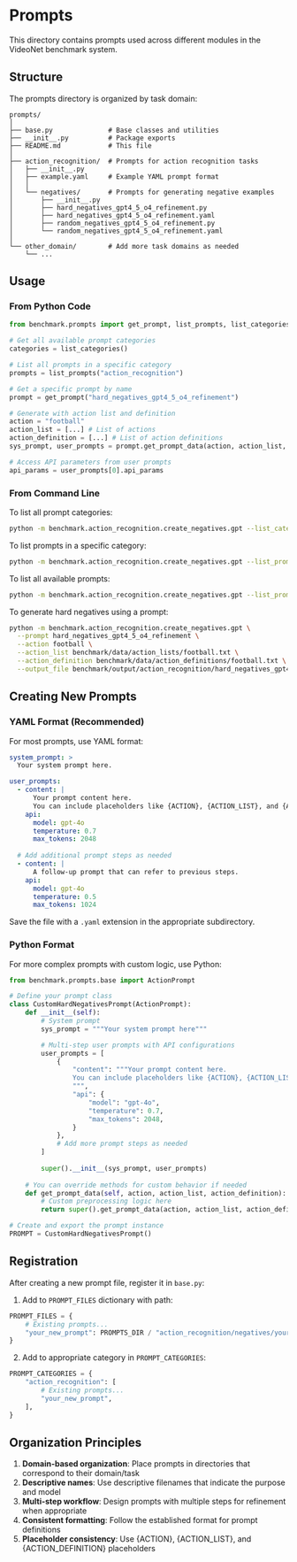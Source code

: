 # Prompts

This directory contains prompts used across different modules in the VideoNet benchmark system.

## Structure

The prompts directory is organized by task domain:

```
prompts/
│
├── base.py              # Base classes and utilities
├── __init__.py          # Package exports
├── README.md            # This file
│
├── action_recognition/  # Prompts for action recognition tasks
│   ├── __init__.py
│   ├── example.yaml     # Example YAML prompt format
│   │
│   └── negatives/       # Prompts for generating negative examples
│       ├── __init__.py
│       ├── hard_negatives_gpt4_5_o4_refinement.py
│       ├── hard_negatives_gpt4_5_o4_refinement.yaml
│       ├── random_negatives_gpt4_5_o4_refinement.py
│       └── random_negatives_gpt4_5_o4_refinement.yaml
│
└── other_domain/        # Add more task domains as needed
    └── ...
```

## Usage

### From Python Code

```python
from benchmark.prompts import get_prompt, list_prompts, list_categories

# Get all available prompt categories
categories = list_categories()

# List all prompts in a specific category
prompts = list_prompts("action_recognition")

# Get a specific prompt by name
prompt = get_prompt("hard_negatives_gpt4_5_o4_refinement")

# Generate with action list and definition
action = "football"
action_list = [...] # List of actions
action_definition = [...] # List of action definitions
sys_prompt, user_prompts = prompt.get_prompt_data(action, action_list, action_definition)

# Access API parameters from user prompts
api_params = user_prompts[0].api_params
```

### From Command Line

To list all prompt categories:

```bash
python -m benchmark.action_recognition.create_negatives.gpt --list_categories
```

To list prompts in a specific category:

```bash
python -m benchmark.action_recognition.create_negatives.gpt --list_prompts --category action_recognition
```

To list all available prompts:

```bash
python -m benchmark.action_recognition.create_negatives.gpt --list_prompts
```

To generate hard negatives using a prompt:

```bash
python -m benchmark.action_recognition.create_negatives.gpt \
  --prompt hard_negatives_gpt4_5_o4_refinement \
  --action football \
  --action_list benchmark/data/action_lists/football.txt \
  --action_definition benchmark/data/action_definitions/football.txt \
  --output_file benchmark/output/action_recognition/hard_negatives_gpt4_5_o4_refinement/football.json
```

## Creating New Prompts

### YAML Format (Recommended)

For most prompts, use YAML format:

```yaml
system_prompt: >
  Your system prompt here.

user_prompts:
  - content: |
      Your prompt content here.
      You can include placeholders like {ACTION}, {ACTION_LIST}, and {ACTION_DEFINITION}.
    api:
      model: gpt-4o
      temperature: 0.7
      max_tokens: 2048
  
  # Add additional prompt steps as needed
  - content: |
      A follow-up prompt that can refer to previous steps.
    api:
      model: gpt-4o
      temperature: 0.5
      max_tokens: 1024
```

Save the file with a `.yaml` extension in the appropriate subdirectory.

### Python Format

For more complex prompts with custom logic, use Python:

```python
from benchmark.prompts.base import ActionPrompt

# Define your prompt class
class CustomHardNegativesPrompt(ActionPrompt):
    def __init__(self):
        # System prompt 
        sys_prompt = """Your system prompt here"""

        # Multi-step user prompts with API configurations
        user_prompts = [
            {
                "content": """Your prompt content here.
                You can include placeholders like {ACTION}, {ACTION_LIST}, and {ACTION_DEFINITION}.
                """,
                "api": {
                    "model": "gpt-4o",
                    "temperature": 0.7,
                    "max_tokens": 2048,
                }
            },
            # Add more prompt steps as needed
        ]
        
        super().__init__(sys_prompt, user_prompts)
    
    # You can override methods for custom behavior if needed
    def get_prompt_data(self, action, action_list, action_definition):
        # Custom preprocessing logic here
        return super().get_prompt_data(action, action_list, action_definition)

# Create and export the prompt instance
PROMPT = CustomHardNegativesPrompt()
```

## Registration

After creating a new prompt file, register it in `base.py`:

1. Add to `PROMPT_FILES` dictionary with path:
```python
PROMPT_FILES = {
    # Existing prompts...
    "your_new_prompt": PROMPTS_DIR / "action_recognition/negatives/your_new_prompt.yaml",
}
```

2. Add to appropriate category in `PROMPT_CATEGORIES`:
```python
PROMPT_CATEGORIES = {
    "action_recognition": [
        # Existing prompts...
        "your_new_prompt",
    ],
}
```

## Organization Principles

1. **Domain-based organization**: Place prompts in directories that correspond to their domain/task
2. **Descriptive names**: Use descriptive filenames that indicate the purpose and model
3. **Multi-step workflow**: Design prompts with multiple steps for refinement when appropriate
4. **Consistent formatting**: Follow the established format for prompt definitions
5. **Placeholder consistency**: Use {ACTION}, {ACTION_LIST}, and {ACTION_DEFINITION} placeholders